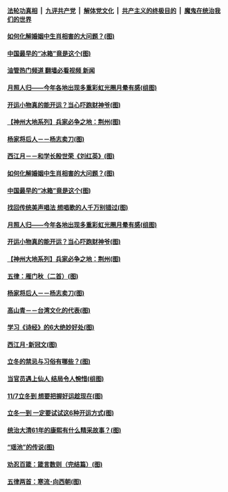####  [法轮功真相](../../../../basic/blob/master/README.md?t=11100902) &nbsp;|&nbsp; [九评共产党](../../../../9ping.md/blob/master/README.md?t=11100902) &nbsp;|&nbsp; [解体党文化](../../../../jtdwh.md/blob/master/README.md?t=11100902)  &nbsp;|&nbsp; [共产主义的终极目的](../../../../gczydzjmd.md/blob/master/README.md?t=11100902) &nbsp;|&nbsp; [魔鬼在统治我们的世界](../../../../mgztzwmdsj.md/blob/master/README.md?t=11100902) 

#### [如何化解婚姻中生肖相害的大问题？(图)](../pages/p7/1018598.md?t=11100902) 

#### [中国最早的“冰箱”竟是这个(图)](../pages/p7/1020512.md?t=11100902) 

#### [油管热门频道 翻墙必看视频 新闻](http://129.146.143.75:81/youtube.html?11100902)

#### [月照人归——今年各地出现多重彩虹光圈月晕有感(组图)](../pages/p7/1021163.md?t=11100902) 

#### [开运小物真的能开运？当心吓跑财神爷(图)](../pages/p7/1020849.md?t=11100902) 

#### [【神州大地系列】兵家必争之地：荆州(图)](../pages/p7/1020910.md?t=11100902) 

#### [杨家将后人－－杨志卖刀(图)](../pages/p7/1019888.md?t=11100902) 

#### [西江月－－和学长殷世荣《刘红英》(图)](../pages/p7/1021303.md?t=11100902) 

#### [如何化解婚姻中生肖相害的大问题？(图)](../pages/p7/1018598.md?t=11100902) 

#### [中国最早的“冰箱”竟是这个(图)](../pages/p7/1020512.md?t=11100902) 

#### [找回传统美声唱法 想唱歌的人千万别错过(图)](../pages/p7/1021140.md?t=11100902) 

#### [月照人归——今年各地出现多重彩虹光圈月晕有感(组图)](../pages/p7/1021163.md?t=11100902) 

#### [开运小物真的能开运？当心吓跑财神爷(图)](../pages/p7/1020849.md?t=11100902) 

#### [【神州大地系列】兵家必争之地：荆州(图)](../pages/p7/1020910.md?t=11100902) 

#### [五律：雁门秋（二首）(图)](../pages/p7/1021129.md?t=11100902) 

#### [杨家将后人－－杨志卖刀(图)](../pages/p7/1019888.md?t=11100902) 

#### [高山青－－台湾文化的代表(图)](../pages/p7/1020269.md?t=11100902) 

#### [学习《诗经》的6大绝妙好处(图)](../pages/p7/1020502.md?t=11100902) 

#### [西江月･新冠文(图)](../pages/p7/1021038.md?t=11100902) 

#### [立冬的禁忌与习俗有哪些？(图)](../pages/p7/1020955.md?t=11100902) 

#### [当官员遇上仙人 结局令人惋惜(组图)](../pages/p7/1020563.md?t=11100902) 

#### [11/7立冬到 想要把握好运趁现在(图)](../pages/p7/1020834.md?t=11100902) 

#### [立冬一到 一定要试试这6种开运方式(图)](../pages/p7/991508.md?t=11100902) 

#### [统治大清61年的康熙有什么精采故事？(图)](../pages/p7/1019195.md?t=11100902) 

#### [“瑶池”的传说(图)](../pages/p7/1020922.md?t=11100902) 

#### [劝忍百箴：箴言数则（完结篇）(图)](../pages/p7/1020808.md?t=11100902) 

#### [五律两首：寒流･向西朝(图)](../pages/p7/1020817.md?t=11100902) 

<img src='http://gfw-breaker.win/goodnews/indexes/p7.md' width='0px' height='0px'/>
